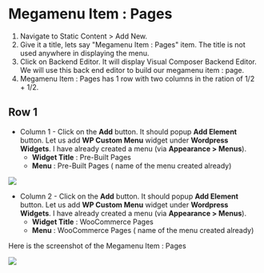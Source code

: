 # Megamenu Item : Pages

1. Navigate to Static Content > Add New.
2. Give it a title, lets say "Megamenu Item : Pages" item. The title is not used anywhere in displaying the menu.
3. Click on Backend Editor. It will display Visual Composer Backend Editor. We will use this back end editor to build our megamenu item : page.
4. Megamenu Item : Pages has 1 row with two columns in the ration of 1/2 + 1/2.

## Row 1

* Column 1 - Click on the **Add** button. It should popup **Add Element** button. Let us add **WP Custom Menu** widget under **Wordpress Widgets**. I have already created a menu (via **Appearance > Menus**).
  * **Widget Title** : Pre-Built Pages
  * **Menu** : Pre-Built Pages ( name of the menu created already)

 ![](http://transvelo.github.io/docs/unicase/images/megamenu-item-pages-setting.png)

* Column 2 - Click on the **Add** button. It should popup **Add Element** button. Let us add **WP Custom Menu** widget under **Wordpress Widgets**. I have already created a menu (via **Appearance > Menus**).
  * **Widget Title** : WooCommerce Pages
  * **Menu** : WooCommerce Pages ( name of the menu created already)

Here is the screenshot of the Megamenu Item : Pages

  ![](http://transvelo.github.io/docs/unicase/images/megamenu-item-pages.png)
